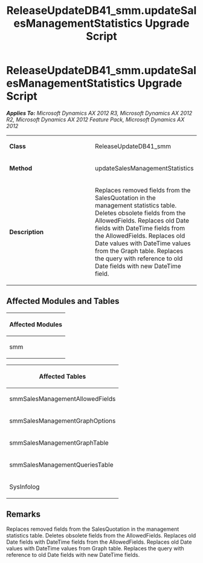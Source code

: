 ﻿---
title: ReleaseUpdateDB41_smm.updateSalesManagementStatistics Upgrade Script
TOCTitle: ReleaseUpdateDB41_smm.updateSalesManagementStatistics Upgrade Script
ms:assetid: 09bc8b51-e482-68b3-167f-2cc5be0d9106
ms:mtpsurl: https://msdn.microsoft.com/en-us/library/JJ735597(v=AX.60)
ms:contentKeyID: 49706507
ms.date: 05/18/2015
mtps_version: v=AX.60
---

# ReleaseUpdateDB41\_smm.updateSalesManagementStatistics Upgrade Script 


_**Applies To:** Microsoft Dynamics AX 2012 R3, Microsoft Dynamics AX 2012 R2, Microsoft Dynamics AX 2012 Feature Pack, Microsoft Dynamics AX 2012_

<table>
<colgroup>
<col style="width: 50%" />
<col style="width: 50%" />
</colgroup>
<tbody>
<tr class="odd">
<td><p><strong>Class</strong></p></td>
<td><p>ReleaseUpdateDB41_smm</p></td>
</tr>
<tr class="even">
<td><p><strong>Method</strong></p></td>
<td><p>updateSalesManagementStatistics</p></td>
</tr>
<tr class="odd">
<td><p><strong>Description</strong></p></td>
<td><p>Replaces removed fields from the SalesQuotation in the management statistics table. Deletes obsolete fields from the AllowedFields. Replaces old Date fields with DateTime fields from the AllowedFields. Replaces old Date values with DateTime values from the Graph table. Replaces the query with reference to old Date fields with new DateTime field.</p></td>
</tr>
</tbody>
</table>


## Affected Modules and Tables

<table>
<colgroup>
<col style="width: 100%" />
</colgroup>
<thead>
<tr class="header">
<th><p>Affected Modules</p></th>
</tr>
</thead>
<tbody>
<tr class="odd">
<td><p>smm</p></td>
</tr>
</tbody>
</table>


<table>
<colgroup>
<col style="width: 100%" />
</colgroup>
<thead>
<tr class="header">
<th><p>Affected Tables</p></th>
</tr>
</thead>
<tbody>
<tr class="odd">
<td><p>smmSalesManagementAllowedFields</p></td>
</tr>
<tr class="even">
<td><p>smmSalesManagementGraphOptions</p></td>
</tr>
<tr class="odd">
<td><p>smmSalesManagementGraphTable</p></td>
</tr>
<tr class="even">
<td><p>smmSalesManagementQueriesTable</p></td>
</tr>
<tr class="odd">
<td><p>SysInfolog</p></td>
</tr>
</tbody>
</table>


## Remarks

Replaces removed fields from the SalesQuotation in the management statistics table. Deletes obsolete fields from the AllowedFields. Replaces old Date fields with DateTime fields from the AllowedFields. Replaces old Date values with DateTime values from Graph table. Replaces the query with reference to old Date fields with new DateTime fields.

  


